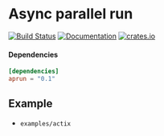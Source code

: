 # Async parallel run

[![Build Status](https://github.com/fbucek/aprun/workflows/build/badge.svg)](https://github.com/fbucek/aprun/actions)
[![Documentation](https://docs.rs/aprun/badge.svg)](https://docs.rs/aprun)
[![crates.io](https://meritbadge.herokuapp.com/aprun)](https://crates.io/crates/aprun)


#### Dependencies

```toml
[dependencies]
aprun = "0.1"
```

## Example

- `examples/actix`
